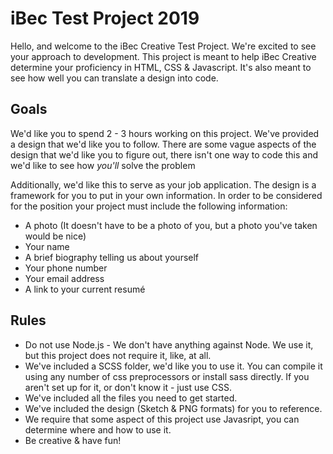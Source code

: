 # iBec Test Project 2019
Hello, and welcome to the iBec Creative Test Project. We're excited to see your approach to development. This project is meant to help iBec Creative determine your proficiency in HTML, CSS & Javascript. It's also meant to see how well you can translate a design into code.

## Goals
We'd like you to spend 2 - 3 hours working on this project. We've provided a design that we'd like you to follow. There are some vague aspects of the design that we'd like you to figure out, there isn't one way to code this and we'd like to see how _you'll_ solve the problem

Additionally, we'd like this to serve as your job application. The design is a framework for you to put in your own information. In order to be considered for the position your project must include the following information:

* A photo (It doesn't have to be a photo of you, but a photo you've taken would be nice)
* Your name
* A brief biography telling us about yourself
* Your phone number
* Your email address
* A link to your current resumé

## Rules
* Do not use Node.js - We don't have anything against Node. We use it, but this project does not require it, like, at all.
* We've included a SCSS folder, we'd like you to use it. You can compile it using any number of css preprocessors or install sass directly. If you aren't set up for it, or don't know it - just use CSS.
* We've included all the files you need to get started. 
* We've included the design (Sketch & PNG formats) for you to reference.  
* We require that some aspect of this project use Javasript, you can determine where and how to use it.
* Be creative & have fun!


